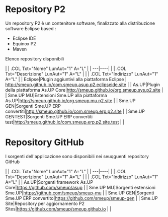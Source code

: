 # Repository P2

Un repository P2 è un contenitore software, finalizzato alla distribuzione software Eclipse based : 
-  Eclipse IDE
-  Equinox P2
-  Maven

Elenco repository disponibili


| 
| .COL Txt="Nome" LunAut="1" A="L" |
| ---|----|
| 
| .COL Txt="Descrizione" LunAut="1" A="L" |
| 
| .COL Txt="Indirizzo" LunAut="1" A="L" |
| Eclipse|Plugin aggiuntivi alla piattaforma Eclipse | http://smeup.github.io/com.smeup.asup.p2.eclipseide.site |
| As.UP|Plugin della piattaforma As.UP Core|http://smeup.github.io/org.smeup.sys.p2.site |
| Sme.UP MU|Estensioni Sme.UP alla piattaforma As.UP|http://smeup.github.io/org.smeup.mu.p2.site |
| Sme.UP GEN|Sorgenti Sme.UP ERP convertiti|http://smeup.github.io/com.smeup.erp.p2.site |
| Sme.UP GENTEST|Sorgenti Sme.UP ERP convertiti test|http://smeup.github.io/com.smeup.erp.p2.site.test |
| 


# Repository GitHub

I sorgenti dell'applicazione sono disponibili nei seuqguenti repository GitHub

| 
| .COL Txt="Nome" LunAut="1" A="L" |
| ---|----|
| 
| .COL Txt="Descrizione" LunAut="1" A="L" |
| 
| .COL Txt="Indirizzo" LunAut="1" A="L" |
| As.UP|Sorgenti framework As.UP Core|https://github.com/smeup/asup |
| Sme.UP MU|Sorgenti estensioni Sme.UP|https://github.com/smeup/smeup-mu |
| Sme.UP GEN|Sorgenti Sme.UP ERP convertito|https://github.com/smeup/smeup-gen |
| Sme.UP Site|Repository per aggiornamento P2 Sites|https://github.com/smeup/smeup.github.io |
| 

